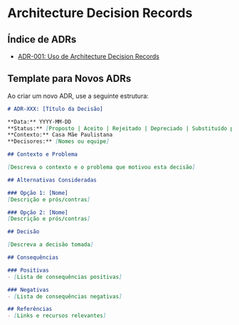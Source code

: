 # Architecture Decision Records

## Índice de ADRs

- [ADR-001: Uso de Architecture Decision Records](./ADR-001-uso-de-adrs.md)

## Template para Novos ADRs

Ao criar um novo ADR, use a seguinte estrutura:

```markdown
# ADR-XXX: [Título da Decisão]

**Data:** YYYY-MM-DD  
**Status:** [Proposto | Aceito | Rejeitado | Depreciado | Substituído por ADR-YYY]  
**Contexto:** Casa Mãe Paulistana  
**Decisores:** [Nomes ou equipe]

## Contexto e Problema

[Descreva o contexto e o problema que motivou esta decisão]

## Alternativas Consideradas

### Opção 1: [Nome]
[Descrição e prós/contras]

### Opção 2: [Nome]
[Descrição e prós/contras]

## Decisão

[Descreva a decisão tomada]

## Consequências

### Positivas
- [Lista de consequências positivas]

### Negativas
- [Lista de consequências negativas]

## Referências
- [Links e recursos relevantes]
```

